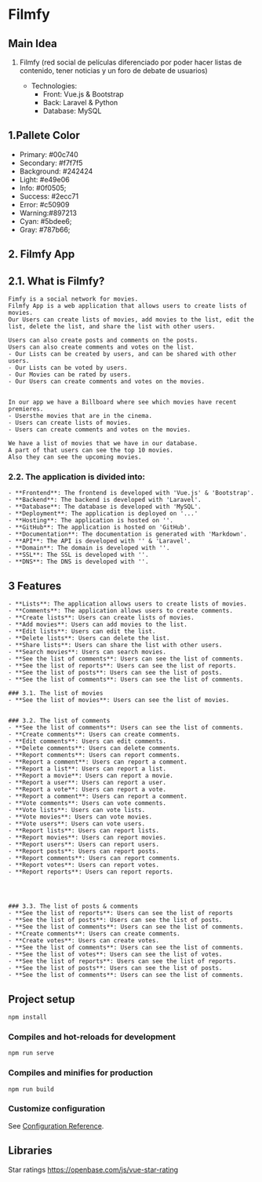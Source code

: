 # Filmfy

## Main Idea
1. Filmfy (red social de películas diferenciado por poder hacer listas de contenido, tener noticias y un foro de debate de usuarios)

    - Technologies: 
      - Front: Vue.js & Bootstrap
      - Back: Laravel  & Python
      - Database: MySQL

## 1.Pallete Color

- Primary: #00c740
- Secondary: #f7f7f5
- Background: #242424
- Light: #e49e06
- Info: #0f0505;
- Success: #2ecc71
- Error: #c50909
- Warning:#897213
- Cyan: #5bdee6;
- Gray: #787b66;

  

## 2. Filmfy App


## 2.1. What is Filmfy?

    Fimfy is a social network for movies.
    Filmfy App is a web application that allows users to create lists of movies.
    Our Users can create lists of movies, add movies to the list, edit the list, delete the list, and share the list with other users.

    Users can also create posts and comments on the posts.
    Users can also create comments and votes on the list.
    - Our Lists can be created by users, and can be shared with other users.
    - Our Lists can be voted by users.
    - Our Movies can be rated by users.
    - Our Users can create comments and votes on the movies.

  
    In our app we have a Billboard where see which movies have recent premieres.
    - Usersthe movies that are in the cinema.
    - Users can create lists of movies.
    - Users can create comments and votes on the movies.
    
    We have a list of movies that we have in our database.
    A part of that users can see the top 10 movies.
    Also they can see the upcoming movies.

    
### 2.2. The application is divided into:
    - **Frontend**: The frontend is developed with 'Vue.js' & 'Bootstrap'.
    - **Backend**: The backend is developed with 'Laravel'.
    - **Database**: The database is developed with 'MySQL'.
    - **Deployment**: The application is deployed on '...'
    - **Hosting**: The application is hosted on ''.
    - **GitHub**: The application is hosted on 'GitHub'.
    - **Documentation**: The documentation is generated with 'Markdown'.
    - **API**: The API is developed with '' & 'Laravel'.
    - **Domain**: The domain is developed with ''.
    - **SSL**: The SSL is developed with ''.
    - **DNS**: The DNS is developed with ''.

## 3 Features
    - **Lists**: The application allows users to create lists of movies.
    - **Comments**: The application allows users to create comments.
    - **Create lists**: Users can create lists of movies.
    - **Add movies**: Users can add movies to the list.
    - **Edit lists**: Users can edit the list.
    - **Delete lists**: Users can delete the list.
    - **Share lists**: Users can share the list with other users.
    - **Search movies**: Users can search movies.
    - **See the list of comments**: Users can see the list of comments.
    - **See the list of reports**: Users can see the list of reports.
    - **See the list of posts**: Users can see the list of posts.
    - **See the list of comments**: Users can see the list of comments.

    ### 3.1. The list of movies
    - **See the list of movies**: Users can see the list of movies.
    
    
    ### 3.2. The list of comments
    - **See the list of comments**: Users can see the list of comments.
    - **Create comments**: Users can create comments.
    - **Edit comments**: Users can edit comments.
    - **Delete comments**: Users can delete comments.
    - **Report comments**: Users can report comments.
    - **Report a comment**: Users can report a comment.
    - **Report a list**: Users can report a list.
    - **Report a movie**: Users can report a movie.
    - **Report a user**: Users can report a user.
    - **Report a vote**: Users can report a vote.
    - **Report a comment**: Users can report a comment.
    - **Vote comments**: Users can vote comments.
    - **Vote lists**: Users can vote lists.
    - **Vote movies**: Users can vote movies.
    - **Vote users**: Users can vote users.
    - **Report lists**: Users can report lists.
    - **Report movies**: Users can report movies.
    - **Report users**: Users can report users.
    - **Report posts**: Users can report posts.
    - **Report comments**: Users can report comments.
    - **Report votes**: Users can report votes.
    - **Report reports**: Users can report reports.

    


    ### 3.3. The list of posts & comments
    - **See the list of reports**: Users can see the list of reports
    - **See the list of posts**: Users can see the list of posts.
    - **See the list of comments**: Users can see the list of comments.
    - **Create comments**: Users can create comments.
    - **Create votes**: Users can create votes.
    - **See the list of comments**: Users can see the list of comments.
    - **See the list of votes**: Users can see the list of votes.
    - **See the list of reports**: Users can see the list of reports.
    - **See the list of posts**: Users can see the list of posts.
    - **See the list of comments**: Users can see the list of comments.   

## Project setup
```
npm install
```

### Compiles and hot-reloads for development
```
npm run serve
```

### Compiles and minifies for production
```
npm run build
```

### Customize configuration
See [Configuration Reference](https://cli.vuejs.org/config/).





## Libraries

Star ratings
https://openbase.com/js/vue-star-rating


